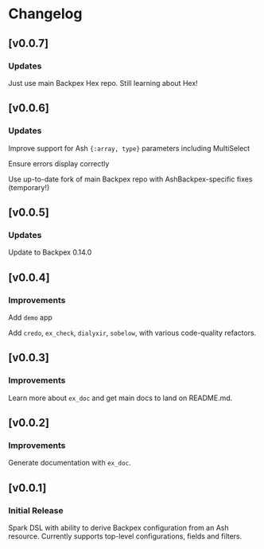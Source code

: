 # Changelog

<!-- changelog -->

## [v0.0.7]

### Updates

Just use main Backpex Hex repo. Still learning about Hex!

## [v0.0.6]

### Updates

Improve support for Ash `{:array, type}` parameters including MultiSelect

Ensure errors display correctly

Use up-to-date fork of main Backpex repo with AshBackpex-specific fixes (temporary!)

## [v0.0.5]

### Updates

Update to Backpex 0.14.0

## [v0.0.4]

### Improvements

Add `demo` app

Add `credo`, `ex_check`, `dialyxir`, `sobelow`, with various code-quality refactors.

## [v0.0.3]

### Improvements

Learn more about `ex_doc` and get main docs to land on README.md.

## [v0.0.2]

### Improvements

Generate documentation with `ex_doc`.

## [v0.0.1]

### Initial Release

Spark DSL with ability to derive Backpex configuration from an Ash resource. Currently supports top-level configurations, fields and filters.
